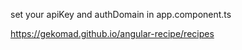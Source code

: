 set your apiKey and authDomain in app.component.ts

https://gekomad.github.io/angular-recipe/recipes
